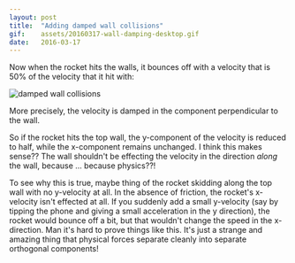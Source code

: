 ```yaml
---
layout: post
title:  "Adding damped wall collisions"
gif:    assets/20160317-wall-damping-desktop.gif
date:   2016-03-17
---
```


Now when the rocket hits the walls, it bounces off with a velocity that is 50%
of the velocity that it hit with:

![damped wall collisions]({{site.baseurl}}assets/20160317-wall-damping-desktop.gif)

More precisely, the velocity is damped in the component perpendicular to the wall.

So if the rocket hits the top wall, the y-component of the velocity is reduced to
half, while the x-component remains unchanged. I think this makes sense?? The wall
shouldn't be effecting the velocity in the direction _along_ the wall, because ...
because physics??!

To see why this is true, maybe thing of the rocket skidding along
the top wall with no y-velocity at all. In the absence of friction, the rocket's
x-velocity isn't effected at all. If you suddenly add a small y-velocity (say by
tipping the phone and giving a small acceleration in the y direction), the rocket would
bounce off a bit, but that wouldn't change the speed in the x-direction. Man it's
hard to prove things like this. It's just a strange and amazing thing that physical
forces separate cleanly into separate orthogonal components!
